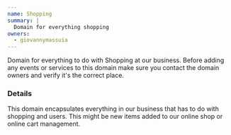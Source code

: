 ```yaml
---
name: Shopping
summary: |
  Domain for everything shopping
owners:
  - giovannymassuia
---
```


<Admonition>Domain for everything to do with Shopping at our business. Before adding any events or
services to this domain make sure you contact the domain owners and verify it's the correct
place.</Admonition>

### Details

This domain encapsulates everything in our business that has to do with shopping and users. This
might be new items added to our online shop or online cart management.

<NodeGraph title="Domain Graph" />
